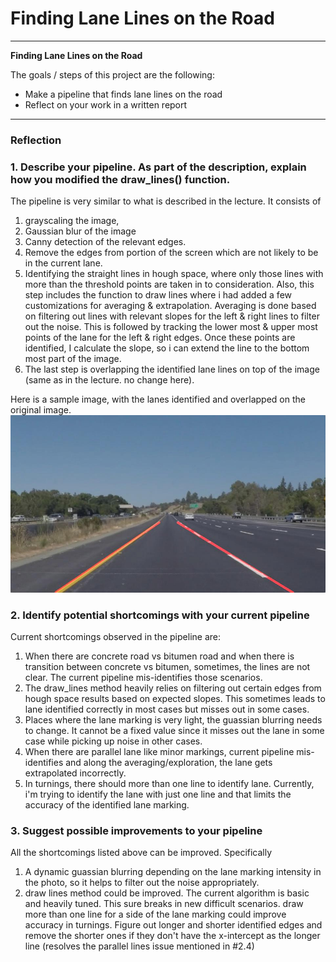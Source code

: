 # **Finding Lane Lines on the Road** 
---

**Finding Lane Lines on the Road**

The goals / steps of this project are the following:
* Make a pipeline that finds lane lines on the road
* Reflect on your work in a written report


[//]: # (Image References)


[image1]: ./test_images/challenge_img_5.jpg
[image2]: ./test_images_edges/challenge_img_5.jpg
[image3]: ./test_images_output/challenge_img_5.jpg.jpg
[image4]: ./test_images_output/solidYellowLeft.jpg.jpg

---

### Reflection

### 1. Describe your pipeline. As part of the description, explain how you modified the draw_lines() function.
The pipeline is very similar to what is described in the lecture. It consists of 
1. grayscaling the image, 
1. Gaussian blur of the image
1. Canny detection of the relevant edges.
1. Remove the edges from portion of the screen which are not likely to be in the current lane.
1. Identifying the straight lines in hough space, where only those lines with more than the threshold points are taken in to consideration. Also, this step includes the function to draw lines where i had added a few customizations for averaging & extrapolation. Averaging is done based on filtering out lines with relevant slopes for the left & right lines to filter out the noise.  This is followed by tracking the lower most & upper most points of the lane for the left & right edges. Once these points are identified, I calculate the slope, so i can extend the line to the bottom most part of the image.
1. The last step is overlapping the identified lane lines on top of the image (same as in the lecture. no change here).

Here is a sample image, with the lanes identified and overlapped on the original image.
![alt text][image4]


### 2. Identify potential shortcomings with your current pipeline

Current shortcomings observed in the pipeline are:
1. When there are concrete road vs bitumen road and when there is transition between concrete vs bitumen, sometimes, the lines are not clear. The current pipeline mis-identifies those scenarios.
1. The draw_lines method heavily relies on filtering out certain edges from hough space results based on expected slopes. This sometimes leads to lane identified correctly in most cases but misses out in some cases.
1. Places where the lane marking is very light, the guassian blurring needs to change. It cannot be a fixed value since it misses out the lane in some case while picking up noise in other cases.
1. When there are parallel lane like minor markings, current pipeline mis-identifies and along the averaging/exploration, the lane gets extrapolated incorrectly.
1. In turnings, there should more than one line to identify lane. Currently, i'm trying to identify the lane with just one line and that limits the accuracy of the identified lane marking.


### 3. Suggest possible improvements to your pipeline

All the shortcomings listed above can be improved. Specifically 
1. A dynamic guassian blurring depending on the lane marking intensity in the photo, so it helps to filter out the noise appropriately.
1. draw lines method could be improved. The current algorithm is basic and heavily tuned. This sure breaks in new difficult scenarios. draw more than one line for a side of the lane marking could improve accuracy in turnings.  Figure out longer and shorter identified edges and remove the shorter ones if they don't have the x-intercept as the longer line (resolves the parallel lines issue mentioned in #2.4)
